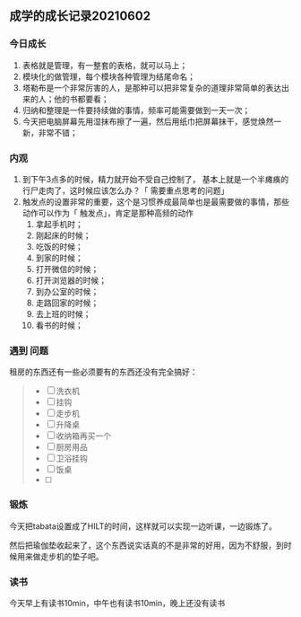 ## 成学的成长记录20210602

### 今日成长

1. 表格就是管理，有一整套的表格，就可以马上；
2. 模块化的做管理，每个模块各种管理为结尾命名；
3. 塔勒布是一个非常厉害的人，是那种可以把非常复杂的道理非常简单的表达出来的人；他的书都要看；
4. 归纳和整理是一件要持续做的事情，频率可能需要做到一天一次；
5. 今天把电脑屏幕先用湿抹布擦了一遍，然后用纸巾把屏幕抹干，感觉焕然一新，非常不错；

### 内观

1. 到下午3点多的时候，精力就开始不受自己控制了， 基本上就是一个半瘫痪的行尸走肉了，这时候应该怎么办？「 需要重点思考的问题」
2. 触发点的设置非常的重要，这个是习惯养成最简单也是最需要做的事情，那些动作可以作为「 触发点」，肯定是那种高频的动作
   1. 拿起手机时；
   2. 刚起床的时候；
   3. 吃饭的时候；
   4. 到家的时候；
   5. 打开微信的时候；
   6. 打开浏览器的时候；
   7. 到办公室的时候；
   8. 走路回家的时候；
   9. 去上班的时候；
   10. 看书的时候；

### 遇到 问题

租房的东西还有一些必须要有的东西还没有完全搞好：

> - [ ] 洗衣机
> - [ ] 挂钩
> - [ ] 走步机
> - [ ] 升降桌
> - [ ] 收纳箱再买一个
> - [ ] 厨房用品
> - [ ] 卫浴挂钩
> - [ ] 饭桌
> - [ ] 

### 锻炼

今天把tabata设置成了HILT的时间，这样就可以实现一边听课，一边锻炼了。

然后把瑜伽垫收起来了，这个东西说实话真的不是非常的好用，因为不舒服，到时候用来做走步机的垫子吧。

### 读书

今天早上有读书10min，中午也有读书10min，晚上还没有读书